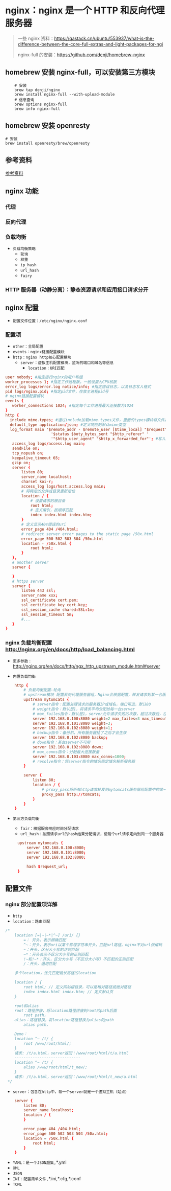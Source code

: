 # nginx：nginx 是一个 HTTP 和反向代理服务器

> 一些 nginx 资料：<https://qastack.cn/ubuntu/553937/what-is-the-difference-between-the-core-full-extras-and-light-packages-for-ngi>
>
> nginx-full 的安装：<https://github.com/denji/homebrew-nginx>

## homebrew 安装 nginx-full，可以安装第三方模块

```shell
    # 安装
    brew tap denji/nginx
    brew install nginx-full --with-upload-module
    # 信息查询
    brew options nginx-full
    brew info nginx-full
```

## homebrew 安装 openresty

```shell
# 安装
brew install openresty/brew/openresty
```

## 参考资料

[参考资料](https://blog.csdn.net/u010994966/article/details/78193041)

## nginx 功能

### 代理

### 反向代理

### 负载均衡

- `负载均衡策略`
  - `轮询`
  - `权重`
  - `ip_hash`
  - `url_hash`
  - `fairy`

### HTTP 服务器（动静分离）：静态资源请求和应用接口请求分开

## nginx 配置

- `配置文件位置：/etc/nginx/nginx.conf`

### 配置项

- `other：全局配置`
- `events：nginx链接配置模块`
- `http：nginx http核心配置模块`
  - `server：虚拟主机配置模块，监听的端口和域名等信息`
    - `location：URI匹配`

```conf
user nobody; #指定运行nginx的用户和组
worker_processes 1; #指定工作进程数，一般设置为CPU核数
error_log logs/error.log notice/info; #指定错误日志，以及日志写入格式
pid logs/nginx.pid; #指定pid文件，存放主进程pid号
# nginx链接配置模块
events {
   worker_connections 1024; #指定每个工作进程最大连接数为1024
}
http {
  include mime.types; #通过include加载mime.types文件，里面的types模块将文件扩展名映射到MIME类型
  default_type application/json; #定义响应的默认mime类型
  log_format main '$remote_addr - $remote_user [$time_local] "$request" '
                    '$status $boty_bytes_sent "$http_referer" '
                    '"$http_user_agent" "$http_x_forwarded_for"'; #写入main内容格式
   access_log logs/access.log main;
   sendFile on;
   tcp_nopush on;
   keepalive_timeout 65;
   gzip on;
   server {
       listen 80;
       server_name localhost;
       charset koi-r;
       access_log logs/host.access.log main;
       # 将特定的文件或目录重新定位
       location / {
           # 设置请求的根目录
           root html;
           # 定义索引，按顺序匹配
           index index.html index.htm;
       }
       # 定义显示404错误的uri
       error_page 404 /404.html;
       # redirect server error pages to the static page /50x.html
       error_page 500 502 503 504 /50x.html
       location - /50x.html {
           root html;
       }
   },
   # another server
   server {

   }
   # https server
   server {
       listen 443 ssl;
       server_name xxx;
       ssl_certificate cert.pem;
       ssl_certificate_key cert.key;
       ssl_session_cache shared:SSL:1m;
       ssl_session_timeout 5m;
       #...
   }
}
```

### nginx 负载均衡配置<http://nginx.org/en/docs/http/load_balancing.html>

- `更多参数：`<http://nginx.org/en/docs/http/ngx_http_upstream_module.html#server>

- `内置负载均衡`

```conf
    http {
        # 负载均衡配置-轮询
        # upstream模块 配置反向代理服务器组，Nginx会根据配置，转发请求到某一台服务器，mytomcats是服务器组的名字
        upstream mytomcats {
            # server指令：配置处理请求的服务器IP或域名，端口可选，默认80
            # weight指令：默认是1，将请求平均分配给每一台server
            # max_failes指令：默认是1，server允许请求失败的次数，超过次数后，在fail_timeout时间内，不会被分配请求
            server 192.168.0.100:8080 weight=2 max_failes=3 max_timeout=15;
            server 192.168.0.101:8080 weight=3;
            server 192.168.0.102:8080 weight=1;
            # backup指令：备份机，所有服务器挂了之后才会生效
            server 192.168.0.102:8080 backup;
            # down指令：某台server不可用
            server 192.168.0.102:8080 down;
            # max_conns指令：分配最大连接数量
            server 192.168.0.103:8080 max_conns=1000;
            # resolve指令：将server指令的域名指定域名解析服务器
        }

        server {
            listen 80;
            location / {
                # proxy_pass将所有http请求转发到mytomcats服务器组配置中的某一台服务器上
                proxy_pass http://tomcats;
            }
        }
    }
```

- `第三方负载均衡`

  - `fair：根据服务响应时间分配请求`
  - `url_hash：按照请求url的hash结果分配请求，使每个url请求定向到同一个服务器`

  ```conf
    upstream mytomcats {
        server 192.168.0.100:8080;
        server 192.168.0.101:8080;
        server 192.168.0.102:8080;

        hash $request_url;
    }
  ```

## 配置文件

### nginx 部分配置项详解

- `http`
- `location：路由匹配`

```js
/*
    location [=|~|~*|^~] /uri/ {}
        =： 开头，表示精确匹配
        ^~：开头，表示uri以某个常规字符串开头，匹配url路径。nginx不对url做编码
        ~：开头，区分大小写的正则匹配
        ~*：开头表示不区分大小写的正则匹配
        !~和!~*：开头，区分大小写（不区分大小写）不匹配的正则匹配
        /：开头，通用匹配

    多个location，优先匹配最长路径的location

    location / {
        root html; // 定义网站根目录，可以是相对路径或绝对路径
        index index.html index.htm; // 定义默认页
    }

    root和alias
    root：路径拼接，将location路径拼接到root的path后面
        root path，
    alias：路径替换，将location路径替换为alias的path
        alias path，

    Demo：
    location ^~ /t/ {
        root /www/root/html/;
    }
    请求: /t/a.html，server返回：/www/root/html/t/a.html
    -----------------------------
    location ^~ /t/ {
        alias /www/root/html/t_new/;
    }
    请求: /t/a.html，server返回：/www/root/html/t_new/a.html
 */
```

- `server：包含在http中，每一个server就是一个虚拟主机（站点）`

```conf
    server {
        listen 80;
        server_name localhost;
        location / {
        }

        error_page 404 /404.html;
        error_page 500 502 503 504 /50x.html;
        location = /50x.html {
            root html;
        }
    }

```

- `YAML：是一个JSON超集,`\*.yml
- `XML`
- `JSON`
- `INI：配置简单文件,`\*.ini,\*.cfg,\*.conf
- `TOML`
